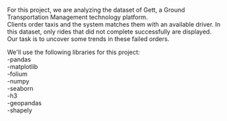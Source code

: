 For this project, we are analyzing the dataset of Gett, a Ground Transportation Management technology platform.  
Clients order taxis and the system matches them with an available driver. 
In this dataset, only rides that did not complete successfully are displayed.   
Our task is to uncover some trends in these failed orders.

We'll use the following libraries for this project:  
 -pandas  
 -matplotlib  
 -folium  
 -numpy  
 -seaborn  
 -h3  
 -geopandas  
 -shapely  
